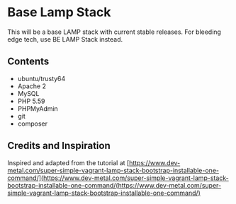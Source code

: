 Base Lamp Stack
===============

This will be a base LAMP stack with current stable releases. For bleeding edge tech, use BE LAMP Stack instead.

Contents
--------

* ubuntu/trusty64
* Apache 2
* MySQL
* PHP 5.59
* PHPMyAdmin
* git
* composer

Credits and Inspiration
-----------------------

Inspired and adapted from the tutorial at [https://www.dev-metal.com/super-simple-vagrant-lamp-stack-bootstrap-installable-one-command/](https://www.dev-metal.com/super-simple-vagrant-lamp-stack-bootstrap-installable-one-command/(https://www.dev-metal.com/super-simple-vagrant-lamp-stack-bootstrap-installable-one-command/)


